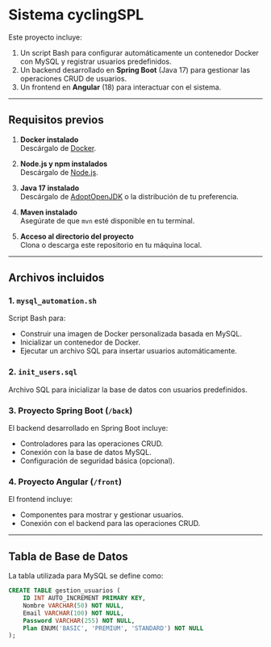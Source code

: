 # Sistema cyclingSPL

Este proyecto incluye:
1. Un script Bash para configurar automáticamente un contenedor Docker con MySQL y registrar usuarios predefinidos.
2. Un backend desarrollado en **Spring Boot** (Java 17) para gestionar las operaciones CRUD de usuarios.
3. Un frontend en **Angular** (18) para interactuar con el sistema.

---

## Requisitos previos

1. **Docker instalado**  
   Descárgalo de [Docker](https://www.docker.com/get-started).

2. **Node.js y npm instalados**  
   Descárgalo de [Node.js](https://nodejs.org/).

3. **Java 17 instalado**  
   Descárgalo de [AdoptOpenJDK](https://adoptium.net/) o la distribución de tu preferencia.

4. **Maven instalado**  
   Asegúrate de que `mvn` esté disponible en tu terminal.

5. **Acceso al directorio del proyecto**  
   Clona o descarga este repositorio en tu máquina local.

---

## Archivos incluidos

### 1. `mysql_automation.sh`

Script Bash para:
- Construir una imagen de Docker personalizada basada en MySQL.
- Inicializar un contenedor de Docker.
- Ejecutar un archivo SQL para insertar usuarios automáticamente.

### 2. `init_users.sql`

Archivo SQL para inicializar la base de datos con usuarios predefinidos.

### 3. Proyecto Spring Boot (`/back`)

El backend desarrollado en Spring Boot incluye:
- Controladores para las operaciones CRUD.
- Conexión con la base de datos MySQL.
- Configuración de seguridad básica (opcional).

### 4. Proyecto Angular (`/front`)

El frontend incluye:
- Componentes para mostrar y gestionar usuarios.
- Conexión con el backend para las operaciones CRUD.

---

## Tabla de Base de Datos

La tabla utilizada para MySQL se define como:

```sql
CREATE TABLE gestion_usuarios (
    ID INT AUTO_INCREMENT PRIMARY KEY,
    Nombre VARCHAR(50) NOT NULL,
    Email VARCHAR(100) NOT NULL,
    Password VARCHAR(255) NOT NULL,
    Plan ENUM('BASIC', 'PREMIUM', 'STANDARD') NOT NULL
);
